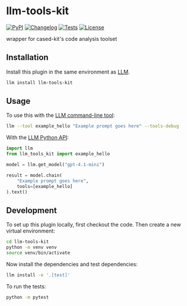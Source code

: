 # llm-tools-kit

[![PyPI](https://img.shields.io/pypi/v/llm-tools-kit.svg)](https://pypi.org/project/llm-tools-kit/)
[![Changelog](https://img.shields.io/github/v/release/kgruel/llm-tools-kit?include_prereleases&label=changelog)](https://github.com/kgruel/llm-tools-kit/releases)
[![Tests](https://github.com/kgruel/llm-tools-kit/actions/workflows/test.yml/badge.svg)](https://github.com/kgruel/llm-tools-kit/actions/workflows/test.yml)
[![License](https://img.shields.io/badge/license-Apache%202.0-blue.svg)](https://github.com/kgruel/llm-tools-kit/blob/main/LICENSE)

wrapper for cased-kit's code analysis toolset

## Installation

Install this plugin in the same environment as [LLM](https://llm.datasette.io/).
```bash
llm install llm-tools-kit
```
## Usage

To use this with the [LLM command-line tool](https://llm.datasette.io/en/stable/usage.html):

```bash
llm --tool example_hello "Example prompt goes here" --tools-debug
```

With the [LLM Python API](https://llm.datasette.io/en/stable/python-api.html):

```python
import llm
from llm_tools_kit import example_hello

model = llm.get_model("gpt-4.1-mini")

result = model.chain(
    "Example prompt goes here",
    tools=[example_hello]
).text()
```

## Development

To set up this plugin locally, first checkout the code. Then create a new virtual environment:
```bash
cd llm-tools-kit
python -m venv venv
source venv/bin/activate
```
Now install the dependencies and test dependencies:
```bash
llm install -e '.[test]'
```
To run the tests:
```bash
python -m pytest
```
